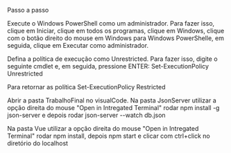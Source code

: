Passo a passo

Execute o Windows PowerShell como um administrador. Para fazer isso, clique em Iniciar, clique em todos os programas, clique em Windows, clique com o botão direito do mouse em Windows para Windows PowerShelle, em seguida, clique em Executar como administrador.

Defina a política de execução como Unrestricted. Para fazer isso, digite o seguinte cmdlet e, em seguida, pressione ENTER:
Set-ExecutionPolicy Unrestricted 

Para retornar as política
Set-ExecutionPolicy Restricted

Abrir a pasta TrabalhoFinal no visualCode. Na pasta JsonServer utilizar a opção direita do mouse "Open in Intregated Terminal" rodar
npm install -g json-server e depois rodar json-server --watch db.json

Na pasta Vue utilizar a opção direita do mouse "Open in Intregated Terminal" rodar
npm install, depois npm start e clicar com ctrl+click no diretório do localhost

